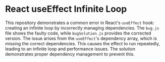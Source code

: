 # React useEffect Infinite Loop

This repository demonstrates a common error in React's `useEffect` hook: creating an infinite loop by incorrectly managing dependencies. The `bug.js` file shows the faulty code, while `bugSolution.js` provides the corrected version.  The issue arises from the `useEffect`'s dependency array, which is missing the correct dependencies. This causes the effect to run repeatedly, leading to an infinite loop and performance issues.  The solution demonstrates proper dependency management to prevent this.